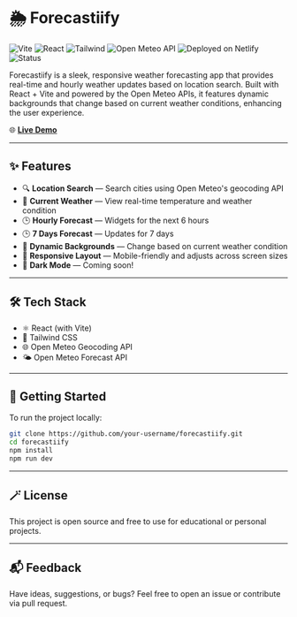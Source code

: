 # 🌦️ Forecastiify

![Vite](https://img.shields.io/badge/Built%20With-Vite-646CFF?logo=vite&logoColor=white)
![React](https://img.shields.io/badge/Frontend-React-61DAFB?logo=react&logoColor=white)
![Tailwind](https://img.shields.io/badge/Styling-Tailwind%20CSS-38B2AC?logo=tailwindcss&logoColor=white)
![Open Meteo API](https://img.shields.io/badge/API-Open%20Meteo-0086C3)
![Deployed on Netlify](https://img.shields.io/badge/Hosted%20On-Netlify-00C7B7?logo=netlify&logoColor=white)
![Status](https://img.shields.io/badge/Status-Active-brightgreen)

Forecastiify is a sleek, responsive weather forecasting app that provides real-time and hourly weather updates based on location search. Built with React + Vite and powered by the Open Meteo APIs, it features dynamic backgrounds that change based on current weather conditions, enhancing the user experience.

🌐 [**Live Demo**](https://forecastiify.netlify.app)

---

## ✨ Features

- 🔍 **Location Search** — Search cities using Open Meteo's geocoding API
- 📍 **Current Weather** — View real-time temperature and weather condition
- 🕒 **Hourly Forecast** — Widgets for the next 6 hours
- 🕒 **7 Days Forecast** — Updates for 7 days
- 🌄 **Dynamic Backgrounds** — Change based on current weather condition
- 📱 **Responsive Layout** — Mobile-friendly and adjusts across screen sizes
- 🌙 **Dark Mode** — Coming soon!

---

## 🛠️ Tech Stack

- ⚛️ React (with Vite)
- 🎨 Tailwind CSS
- 🌐 Open Meteo Geocoding API
- 🌤️ Open Meteo Forecast API

---

## 🚀 Getting Started

To run the project locally:

```bash
git clone https://github.com/your-username/forecastiify.git
cd forecastiify
npm install
npm run dev
```
---

## 🪄 License

This project is open source and free to use for educational or personal projects.

---

## 📬 Feedback

Have ideas, suggestions, or bugs? Feel free to open an issue or contribute via pull request.


